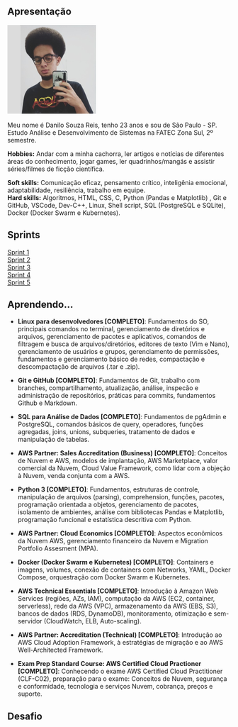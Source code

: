 ## Apresentação

<img src="picture.jpg" alt="picture" width="200" height="200">  

Meu nome é Danilo Souza Reis, tenho 23 anos e sou de São Paulo - SP.  
Estudo Análise e Desenvolvimento de Sistemas na FATEC Zona Sul, 2º semestre.  
  
**Hobbies:** Andar com a minha cachorra, ler artigos e notícias de diferentes áreas do conhecimento, jogar games, ler quadrinhos/mangás e assistir séries/filmes de ficção científica.  
  
**Soft skills:** Comunicação eficaz, pensamento crítico, inteligênia emocional, adaptabilidade, resiliência, trabalho em equipe.  
**Hard skills:** Algoritmos, HTML, CSS, C, Python (Pandas e Matplotlib) , Git e GitHub, VSCode, Dev-C++, Linux, Shell script, SQL (PostgreSQL e SQLite), Docker (Docker Swarm e Kubernetes).
   
## Sprints  
[Sprint 1](/sprint1)  
[Sprint 2](/sprint2)  
[Sprint 3](/sprint3)  
[Sprint 4](/sprint4)  
[Sprint 5](/sprint5)  

## Aprendendo...  

* **Linux para desenvolvedores [COMPLETO]**: Fundamentos do SO, principais comandos no terminal, gerenciamento de diretórios e arquivos, gerenciamento de pacotes e aplicativos, comandos de filtragem e busca de arquivos/diretórios, editores de texto (Vim e Nano), gerenciamento de usuários e grupos, gerenciamento de permissões, fundamentos e gerenciamento básico de redes, compactação e descompactação de arquivos (.tar e .zip).   
  
* **Git e GitHub [COMPLETO]**: Fundamentos de Git, trabalho com branches, compartilhamento, atualização, análise, inspecão e administração de repositórios, práticas para commits, fundamentos Github e Markdown.
  
* **SQL para Análise de Dados [COMPLETO]**: Fundamentos de pgAdmin e PostgreSQL, comandos básicos de query, operadores, funções agregadas, joins, unions, subqueries, tratamento de dados e manipulação de tabelas.  

* **AWS Partner: Sales Accreditation (Business) [COMPLETO]**: Conceitos de Nuvem e AWS, modelos de implantação, AWS Marketplace, valor comercial da Nuvem, Cloud Value Framework, como lidar com a objeção à Nuvem, venda conjunta com a AWS.  

* **Python 3 [COMPLETO]**: Fundamentos, estruturas de controle, manipulação de arquivos (parsing), comprehension, funções, pacotes, programação orientada a objetos, gerenciamento de pacotes, isolamento de ambientes, análise com bibliotecas Pandas e Matplotlib, programação funcional e estatística descritiva com Python.  
  
* **AWS Partner: Cloud Economics [COMPLETO]**: Aspectos econômicos da Nuvem AWS, gerenciamento financeiro da Nuvem e Migration Portfolio Assesment (MPA).

* **Docker (Docker Swarm e Kubernetes) [COMPLETO]**: Containers e imagens, volumes, conexão de containers com Networks, YAML, Docker Compose, orquestração com Docker Swarm e Kubernetes.  

* **AWS Technical Essentials [COMPLETO]**: Introdução à Amazon Web Services (regiões, AZs, IAM), computação da AWS (EC2, container, serverless), rede da AWS (VPC), armazenamento da AWS (EBS, S3), bancos de dados (RDS, DynamoDB), monitoramento, otimização e sem-servidor (CloudWatch, ELB, Auto-scaling).  
  
* **AWS Partner: Accreditation (Technical) [COMPLETO]**: Introdução ao AWS Cloud Adoption Framework, à estratégias de migração e ao AWS Well-Architected Framework.
  
* **Exam Prep Standard Course: AWS Certified Cloud Practioner [COMPLETO]**: Conhecendo o exame AWS Certified Cloud Practitioner (CLF-C02), preparação para o exame: Conceitos de Nuvem, segurança e conformidade, tecnologia e serviços Nuvem, cobrança, preços e suporte.  
## Desafio  


